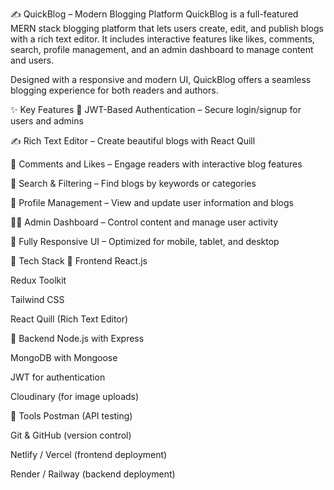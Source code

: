 ✍ QuickBlog – Modern Blogging Platform
QuickBlog is a full-featured MERN stack blogging platform that lets users create, edit, and publish blogs with a rich text editor. It includes interactive features like likes, comments, search, profile management, and an admin dashboard to manage content and users.

Designed with a responsive and modern UI, QuickBlog offers a seamless blogging experience for both readers and authors.

✨ Key Features
🔐 JWT-Based Authentication – Secure login/signup for users and admins

✍ Rich Text Editor – Create beautiful blogs with React Quill

💬 Comments and Likes – Engage readers with interactive blog features

🔎 Search & Filtering – Find blogs by keywords or categories

👤 Profile Management – View and update user information and blogs

🧑‍💼 Admin Dashboard – Control content and manage user activity

📱 Fully Responsive UI – Optimized for mobile, tablet, and desktop

🧰 Tech Stack
🔹 Frontend
React.js

Redux Toolkit

Tailwind CSS

React Quill (Rich Text Editor)

🔹 Backend
Node.js with Express

MongoDB with Mongoose

JWT for authentication

Cloudinary (for image uploads)

🔧 Tools
Postman (API testing)

Git & GitHub (version control)

Netlify / Vercel (frontend deployment)

Render / Railway (backend deployment)
